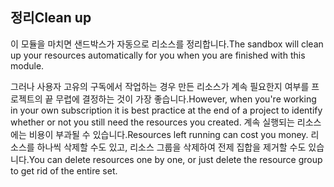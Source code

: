 ## <a name="clean-up"></a><span data-ttu-id="fdcd8-101">정리</span><span class="sxs-lookup"><span data-stu-id="fdcd8-101">Clean up</span></span>

<span data-ttu-id="fdcd8-102">이 모듈을 마치면 샌드박스가 자동으로 리소스를 정리합니다.</span><span class="sxs-lookup"><span data-stu-id="fdcd8-102">The sandbox will clean up your resources automatically for you when you are finished with this module.</span></span> 

<span data-ttu-id="fdcd8-103">그러나 사용자 고유의 구독에서 작업하는 경우 만든 리소스가 계속 필요한지 여부를 프로젝트의 끝 무렵에 결정하는 것이 가장 좋습니다.</span><span class="sxs-lookup"><span data-stu-id="fdcd8-103">However, when you're working in your own subscription it is best practice at the end of a project to identify whether or not you still need the resources you created.</span></span> <span data-ttu-id="fdcd8-104">계속 실행되는 리소스에는 비용이 부과될 수 있습니다.</span><span class="sxs-lookup"><span data-stu-id="fdcd8-104">Resources left running can cost you money.</span></span> <span data-ttu-id="fdcd8-105">리소스를 하나씩 삭제할 수도 있고, 리소스 그룹을 삭제하여 전제 집합을 제거할 수도 있습니다.</span><span class="sxs-lookup"><span data-stu-id="fdcd8-105">You can  delete resources one by one, or just delete the resource group to get rid of the entire set.</span></span>
